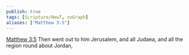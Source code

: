 ```yaml
---
publish: true
tags: [Scripture/NewT, noGraph]
aliases: ["Matthew 3:5"]
---
```

[Matthew 3:5](https://churchofjesuschrist.org/study/scriptures/nt/matt/3?lang=eng&id=p5#p5) Then went out to him Jerusalem, and all Judaea, and all the region round about Jordan,
